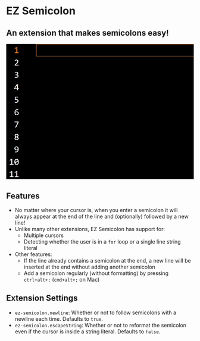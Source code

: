 # EZ Semicolon

## An extension that makes semicolons easy!

![preview](images/preview.gif)

## Features

* No matter where your cursor is, when you enter a semicolon it will always appear at the end of the line and (optionally) followed by a new line!
* Unlike many other extensions, EZ Semicolon has support for:
  * Multiple cursors
  * Detecting whether the user is in a `for` loop or a single line string literal
* Other features:
  * If the line already contains a semicolon at the end, a new line will be inserted at the end without adding another semicolon
  * Add a semicolon regularly (without formatting) by pressing `ctrl+alt+;` (`cmd+alt+;` on Mac)

## Extension Settings

* `ez-semicolon.newline`: Whether or not to follow semicolons with a newline each time. Defaults to `true`.
* `ez-semicolon.escapeString`: Whether or not to reformat the semicolon even if the cursor is inside a string literal. Defaults to `false`.